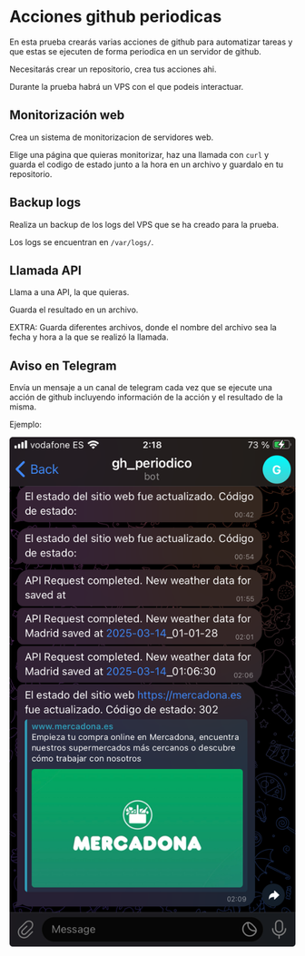 # Acciones github periodicas

En esta prueba crearás varias acciones de github para automatizar tareas y que estas se ejecuten de forma periodica en un servidor de github.

Necesitarás crear un repositorio, crea tus acciones ahi.

Durante la prueba habrá un VPS con el que podeis interactuar.

## Monitorización web

Crea un sistema de monitorizacion de servidores web.

Elige una página que quieras monitorizar, haz una llamada con `curl` y guarda el codigo de estado junto a la hora en un archivo y guardalo en tu repositorio.

## Backup logs

Realiza un backup de los logs del VPS que se ha creado para la prueba.

Los logs se encuentran en `/var/logs/`.

## Llamada API

Llama a una API, la que quieras.

Guarda el resultado en un archivo.

EXTRA: Guarda diferentes archivos, donde el nombre del archivo sea la fecha y hora a la que se realizó la llamada.

## Aviso en Telegram

Envía un mensaje a un canal de telegram cada vez que se ejecute una acción de github incluyendo información de la acción y el resultado de la misma.

Ejemplo:

![](images-example/image.png)